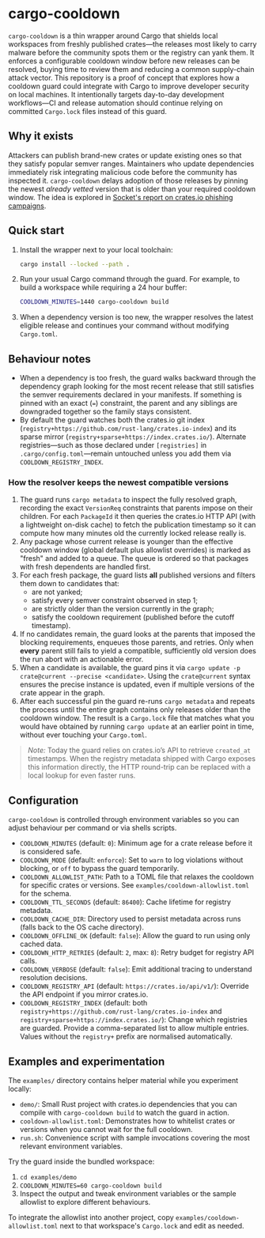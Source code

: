 # cargo-cooldown

`cargo-cooldown` is a thin wrapper around Cargo that shields local workspaces from freshly published crates—the releases most likely to carry malware before the community spots them or the registry can yank them. It enforces a configurable cooldown window before new releases can be resolved, buying time to review them and reducing a common supply-chain attack vector. This repository is a proof of concept that explores how a cooldown guard could integrate with Cargo to improve developer security on local machines. It intentionally targets day-to-day development workflows—CI and release automation should continue relying on committed `Cargo.lock` files instead of this guard.

## Why it exists

Attackers can publish brand-new crates or update existing ones so that they satisfy popular semver ranges. Maintainers who update dependencies immediately risk integrating malicious code before the community has inspected it. `cargo-cooldown` delays adoption of those releases by pinning the newest *already vetted* version that is older than your required cooldown window. The idea is explored in [Socket's report on crates.io phishing campaigns](https://socket.dev/blog/crates-io-users-targeted-by-phishing-emails).

## Quick start

1. Install the wrapper next to your local toolchain:
   ```bash
   cargo install --locked --path .
   ```
2. Run your usual Cargo command through the guard. For example, to build a workspace while requiring a 24 hour buffer:
   ```bash
   COOLDOWN_MINUTES=1440 cargo-cooldown build
   ```
3. When a dependency version is too new, the wrapper resolves the latest eligible release and continues your command without modifying `Cargo.toml`.

## Behaviour notes

- When a dependency is too fresh, the guard walks backward through the dependency graph looking for the most recent release that still satisfies the semver requirements declared in your manifests. If something is pinned with an exact (`=`) constraint, the parent and any siblings are downgraded together so the family stays consistent.
- By default the guard watches both the crates.io git index (`registry+https://github.com/rust-lang/crates.io-index`) and its sparse mirror (`registry+sparse+https://index.crates.io/`). Alternate registries—such as those declared under `[registries]` in `.cargo/config.toml`—remain untouched unless you add them via `COOLDOWN_REGISTRY_INDEX`.

### How the resolver keeps the newest compatible versions

1. The guard runs `cargo metadata` to inspect the fully resolved graph, recording the exact `VersionReq` constraints that parents impose on their children. For each `PackageId` it then queries the crates.io HTTP API (with a lightweight on-disk cache) to fetch the publication timestamp so it can compute how many minutes old the currently locked release really is.
2. Any package whose current release is younger than the effective cooldown window (global default plus allowlist overrides) is marked as "fresh" and added to a queue. The queue is ordered so that packages with fresh dependents are handled first.
3. For each fresh package, the guard lists **all** published versions and filters them down to candidates that:
   - are not yanked;
   - satisfy every semver constraint observed in step 1;
   - are strictly older than the version currently in the graph;
   - satisfy the cooldown requirement (published before the cutoff timestamp).
4. If no candidates remain, the guard looks at the parents that imposed the blocking requirements, enqueues those parents, and retries. Only when **every** parent still fails to yield a compatible, sufficiently old version does the run abort with an actionable error.
5. When a candidate is available, the guard pins it via `cargo update -p crate@current --precise <candidate>`. Using the `crate@current` syntax ensures the precise instance is updated, even if multiple versions of the crate appear in the graph.
6. After each successful pin the guard re-runs `cargo metadata` and repeats the process until the entire graph contains only releases older than the cooldown window. The result is a `Cargo.lock` file that matches what you would have obtained by running `cargo update` at an earlier point in time, without ever touching your `Cargo.toml`.

> _Note:_ Today the guard relies on crates.io’s API to retrieve `created_at` timestamps. When the registry metadata shipped with Cargo exposes this information directly, the HTTP round-trip can be replaced with a local lookup for even faster runs.

## Configuration

`cargo-cooldown` is controlled through environment variables so you can adjust behaviour per command or via shells scripts.

- `COOLDOWN_MINUTES` (default: `0`): Minimum age for a crate release before it is considered safe.
- `COOLDOWN_MODE` (default: `enforce`): Set to `warn` to log violations without blocking, or `off` to bypass the guard temporarily.
- `COOLDOWN_ALLOWLIST_PATH`: Path to a TOML file that relaxes the cooldown for specific crates or versions. See `examples/cooldown-allowlist.toml` for the schema.
- `COOLDOWN_TTL_SECONDS` (default: `86400`): Cache lifetime for registry metadata.
- `COOLDOWN_CACHE_DIR`: Directory used to persist metadata across runs (falls back to the OS cache directory).
- `COOLDOWN_OFFLINE_OK` (default: `false`): Allow the guard to run using only cached data.
- `COOLDOWN_HTTP_RETRIES` (default: `2`, max: `8`): Retry budget for registry API calls.
- `COOLDOWN_VERBOSE` (default: `false`): Emit additional tracing to understand resolution decisions.
- `COOLDOWN_REGISTRY_API` (default: `https://crates.io/api/v1/`): Override the API endpoint if you mirror crates.io.
- `COOLDOWN_REGISTRY_INDEX` (default: both `registry+https://github.com/rust-lang/crates.io-index` and `registry+sparse+https://index.crates.io/`): Change which registries are guarded. Provide a comma-separated list to allow multiple entries. Values without the `registry+` prefix are normalised automatically.

## Examples and experimentation

The `examples/` directory contains helper material while you experiment locally:

- `demo/`: Small Rust project with crates.io dependencies that you can compile with `cargo-cooldown build` to watch the guard in action.
- `cooldown-allowlist.toml`: Demonstrates how to whitelist crates or versions when you cannot wait for the full cooldown.
- `run.sh`: Convenience script with sample invocations covering the most relevant environment variables.

Try the guard inside the bundled workspace:

1. `cd examples/demo`
2. `COOLDOWN_MINUTES=60 cargo-cooldown build`
3. Inspect the output and tweak environment variables or the sample allowlist to explore different behaviours.

To integrate the allowlist into another project, copy `examples/cooldown-allowlist.toml` next to that workspace's `Cargo.lock` and edit as needed.
